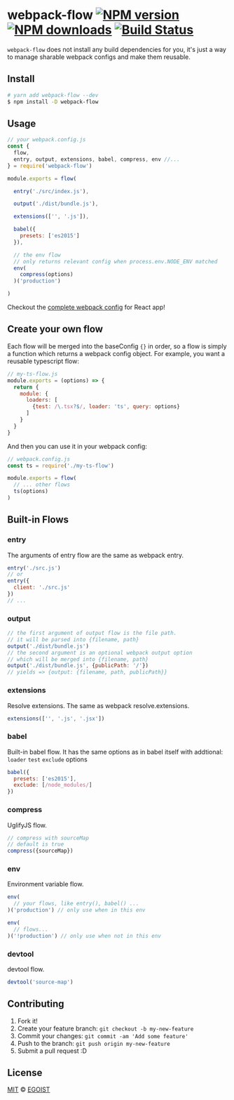 # webpack-flow [![NPM version](https://img.shields.io/npm/v/webpack-flow.svg?style=flat-square)](https://npmjs.com/package/webpack-flow) [![NPM downloads](https://img.shields.io/npm/dm/webpack-flow.svg?style=flat-square)](https://npmjs.com/package/webpack-flow) [![Build Status](https://img.shields.io/circleci/project/egoist/webpack-flow/master.svg?style=flat-square)](https://circleci.com/gh/egoist/webpack-flow)

`webpack-flow` does not install any build dependencies for you, it's just a way to manage sharable webpack configs and make them reusable.

## Install

```bash
# yarn add webpack-flow --dev
$ npm install -D webpack-flow
```

## Usage

```js
// your webpack.config.js
const {
  flow,
  entry, output, extensions, babel, compress, env //...
} = require('webpack-flow')

module.exports = flow(

  entry('./src/index.js'),

  output('./dist/bundle.js'),

  extensions(['', '.js']),

  babel({
    presets: ['es2015']
  }),

  // the env flow
  // only returns relevant config when process.env.NODE_ENV matched
  env(
    compress(options)
  )('production')

)
```

Checkout the [complete webpack config](https://gist.github.com/egoist/032bfceddfad7c65c2a6ee668e418935) for React app!

## Create your own flow

Each flow will be merged into the baseConfig `{}` in order, so a flow is simply a function which returns a webpack config object. For example, you want a reusable typescript flow:

```js
// my-ts-flow.js
module.exports = (options) => {
  return {
    module: {
      loaders: [
        {test: /\.tsx?$/, loader: 'ts', query: options}
      ]
    }
  }
}
```

And then you can use it in your webpack config:

```js
// webpack.config.js
const ts = require('./my-ts-flow')

module.exports = flow(
  // ... other flows
  ts(options)
)
```

## Built-in Flows

### entry

The arguments of entry flow are the same as webpack entry.

```js
entry('./src.js')
// or
entry({
  client: './src.js'
})
// ...
```

### output

```js
// the first argument of output flow is the file path.
// it will be parsed into {filename, path}
output('./dist/bundle.js')
// the second argument is an optional webpack output option
// which will be merged into {filename, path}
output('./dist/bundle.js', {publicPath: '/'})
// yields => {output: {filename, path, publicPath}}
```

### extensions

Resolve extensions. The same as webpack resolve.extensions.

```js
extensions(['', '.js', '.jsx'])
```

### babel

Built-in babel flow. It has the same options as in babel itself with addtional: `loader` `test` `exclude` options

```js
babel({
  presets: ['es2015'],
  exclude: [/node_modules/]
})
```

### compress

UglifyJS flow.

```js
// compress with sourceMap
// default is true
compress({sourceMap})
```

### env

Environment variable flow.

```js
env(
  // your flows, like entry(), babel() ...
)('production') // only use when in this env

env(
  // flows...
)('!production') // only use when not in this env
```

### devtool

devtool flow.

```js
devtool('source-map')
```

## Contributing

1. Fork it!
2. Create your feature branch: `git checkout -b my-new-feature`
3. Commit your changes: `git commit -am 'Add some feature'`
4. Push to the branch: `git push origin my-new-feature`
5. Submit a pull request :D

## License

[MIT](https://egoist.mit-license.org/) © [EGOIST](https://github.com/egoist)
